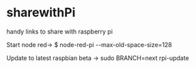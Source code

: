 # sharewithPi
handy links to share with raspberry pi

Start node red->
$ node-red-pi --max-old-space-size=128

Update to latest raspbian beta ->
sudo BRANCH=next rpi-update


